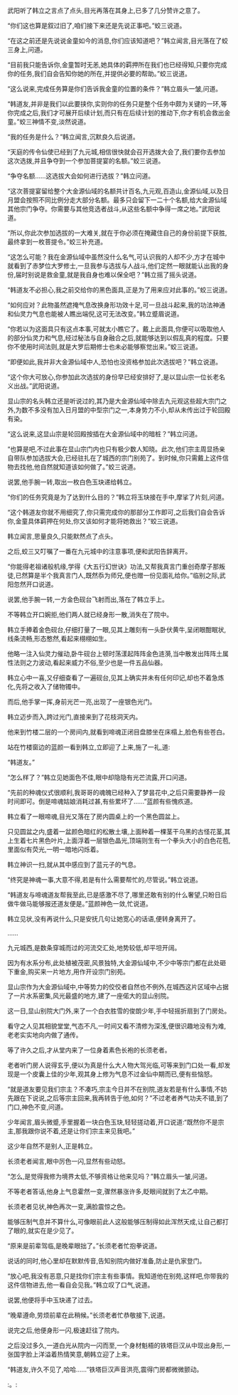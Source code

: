 
武阳听了韩立之言点了点头,目光再落在其身上,已多了几分赞许之意了。

“你们这也算是叙过旧了,咱们接下来还是先说正事吧。”蛟三说道。

“在这之前还是先说说金童如今的消息,你们应该知道吧？”韩立闻言,目光落在了蛟三身上,问道。

“目前我只能告诉你,金童暂时无恙,她具体的羁押所在我们也已经得知,只要你完成你的任务,我们自会告知你她的所在,并提供必要的帮助。”蛟三说道。

“这么说来,完成任务算是你们告诉我金童的位置的条件？”韩立眉头一皱,问道。

“韩道友,并非是我们以此要挟你,实则你的任务只是整个任务中颇为关键的一环,等你完成之后,我们才可展开后续计划,而只有在后续计划的推动下,你才有机会救出金童。”蛟三神情不变,淡然说道。

“我的任务是什么？”韩立闻言,沉默良久后说道。

“天庭的传令仙使已经到了九元城,相信很快就会召开选拨大会了,我们要你去参加这次选拨,并且争夺到一个参加菩提宴的名额。”蛟三说道。

“争夺名额……这选拔大会如何进行选拔？”韩立问道。

“这次菩提宴留给整个大金源仙域的名额共计百名,九元观,百造山,金源仙域,以及日月盟会按照不同比例分走大部分名额。最多只会留下一二十个名额,给大金源仙域其他宗门争夺。你需要与其他竞选者战斗,从这些名额中争得一席之地。”武阳说道。

“所以,你此次参加选拔的一大难关,就在于你必须在掩藏住自己的身份前提下获胜,最终拿到一枚菩提令。”蛟三补充道。

“这怎么可能？我在金源仙域中虽然没什么名气,可认识我的人却不少,方才在城中就看到了赤梦位大罗修士,一旦我参与选拔与人战斗,他们定然一眼就能认出我的身份,届时别说是救金童,就是我自身也难以保全吧？”韩立摇了摇头说道。

“韩道友不必担心,我之前交给你的黑色面具,正是为了用来应对此事的。”蛟三说道。

“如何应对？此物虽然遮掩气息改换身形功效十足,可一旦战斗起来,我的功法神通和仙灵力气息也能被人瞧出端倪,这可无法改变。”韩立蹙眉说道。

“你若以为这面具只有这点本事,可就太小瞧它了。戴上此面具,你便可以吸取他人的部分仙灵力和气息,经过秘法与自身融合之后,就能够达到以假乱真的程度。只要你不使用时间法则,就是大罗后期修士也未必能够察觉出来。”蛟三说道。

“即便如此,我并非大金源仙域中人,恐怕也没资格参加此次选拔吧？”韩立说道。

“这个你大可放心,你参加此次选拔的身份早已经安排好了,是以显山宗一位长老名义出战。”武阳说道。

显山宗的名头韩立还是听说过的,其乃是大金源仙域中除去九元观这些超大宗门之外,为数不多没有加入日月盟的中型宗门之一,本身势力不小,却从未传出过于轮回殿有染。

“这么说来,这显山宗是轮回殿按插在大金源仙域中的暗桩？”韩立问道。

“也算是吧,不过此事在显山宗门内也只有极少数人知晓。此次,他们宗主周显扬亲自带队参加选拔大会,已经驻扎在了城西的宗门别苑了。到时候,你只需戴上这件信物去找他,他自然就知道该如何做了。”蛟三说道。

说罢,他手腕一转,取出一枚白色玉玦递给韩立。

“你们的任务究竟是为了达到什么目的？”韩立将玉玦接在手中,摩挲了片刻,问道。

“这个韩道友你就不用细究了,你只需完成你的那部分工作即可,之后我们自会告诉你,金童具体羁押在何处,你又该如何才能将她救出？”蛟三说道。

韩立闻言,思量良久,只能默然点了点头。

之后,蛟三又叮嘱了一番在九元城中的注意事项,便和武阳告辞离开。

“你能得老祖诸般机缘,学得《大五行幻世诀》功法,又帮我真言门重创奇摩子那叛徒,已然算是半个我真言门人,既然忝为师兄,便也赠一份见面礼给你。”临别之际,武阳忽然开口说道。

说罢,他手腕一转,一方金色砚台飞射而出,落在了韩立手上。

不等韩立开口婉拒,他们两人就已经身形一散,消失在了院中。

韩立手捧着金色砚台,仔细打量了一眼,见其上雕刻有一头卧伏黄牛,呈闭眼酣眠状,线条流畅,形态憨然,看起来栩栩如生。

他略一注入仙灵力催动,卧牛砚台上顿时荡漾起阵阵金色涟漪,当中散发出阵阵土属性法则之力波动,看起来威力不俗,至少也是一件五品仙器。

韩立心中一喜,又仔细查看了一遍砚台,见其上确实并未有任何印记,却也不着急炼化,先将之收入了储物镯中。

而后,他手掌一挥,身前光芒一亮,出现了一座银色光门。

韩立迈步而入,跨过光门,直接来到了花枝洞天内。

他来到竹楼二层的一个房间内,就看到啼魂正闭目盘膝坐在床榻上,脸色有些苍白。

站在竹楼窗边的蓝颜一看到韩立,立即迎了上来,施了一礼,道:

“韩道友。”

“怎么样了？”韩立见她面色不佳,眼中却隐隐有光芒流露,开口问道。

“先前的种魂仪式很顺利,我哥哥的魂魄已经种入了梦昙花中,之后只需要静养一段时间即可。倒是啼魂姑娘消耗过甚,有些累坏了……”蓝颜有些愧疚道。

韩立看了一眼啼魂,目光又落在了房内圆桌上的一个黑色圆盆上。

只见圆盆之内,盛着一盆颜色暗红的松散土壤,上面种着一棵茎干乌黑的古怪花茎,其上生着七片黑色叶片,上面浮着一层银色晶光,顶端则生有一个拳头大小的白色花苞,里面似有荧光,一明一暗地闪烁着。

韩立神识一扫,就从其中感应到了蓝元子的气息。

“终究是神魂一事,大意不得,若是有什么需要帮忙的,尽管说。”韩立说道。

“韩道友与啼魂道友帮我至此,已是感激不尽了,哪里还敢有别的什么奢望,只盼日后做牛做马能够报还道友便是。”蓝颜神色一敛,忙说道。

韩立见状,没有再说什么,只是安抚几句让她宽心的话语,便转身离开了。

……

九元城西,是数条穿城而过的河流交汇处,地势较低,却平坦开阔。

因为有水系分布,此处植被茂密,风景独特,大金源仙域中,不少中等宗门都在此处砸下重金,购买来一片地方,用作开设宗门别苑。

显山宗作为大金源仙域中,中等势力的佼佼者自然也不例外,在城西这片区域中占据了一片水系密集,风光最盛的地方,建了一座偌大的显山别院。

这一日,显山别院大门外,来了一个白衣胜雪的俊朗少年,手中轻摇折扇到了门房处。

看守之人见其相貌堂堂,气态不凡,一时间又看不清修为深浅,便很识趣地没有为难,老老实实地向内做了通传。

等了许久之后,才从堂内来了一位身着素色长袍的长须老者。

老者听门房人说得玄乎,便以为真是什么大人物大驾光临,可等来到门口处一看,却发现是一个皮囊上佳的少年,观其身上修为气息不过金仙中期而已,便有些恼怒。

“就是道友要见我们宗主？不凑巧,宗主今日并不在别院,道友若是有什么事情,不妨先跟在下说说,之后等宗主回来,我再转告于他,如何？”不过老者养气功夫不错,到了门口,神色不变,问道。

少年闻言,眉头微蹙,手里握着一块白色玉玦,轻轻搓动着,开口说道:“既然你不是宗主,那我跟你说不着,还是让你们宗主来见我吧。”

这少年自然不是别人,正是韩立。

长须老者闻言,眼中厉色一闪,显然有些动怒。

“怎么,是觉得我修为境界太低,不够资格让他来见吗？”韩立眉头一皱,问道。

不等老者答话,他身上气息霍然一变,骤然暴涨许多,眨眼间就到了太乙中期。

长须老者见状,神色再次一变,满脸震惊之色。

能够压制气息并不算什么,可像眼前此人这般能够压制得如此浑然天成,让自己都打了眼的,就实在是少见了。

“原来是前辈驾临,是晚辈眼拙了。”长须老者忙抱拳说道。

说话的同时,他心里却在默默传音,告知别院内做好准备,防止是仇家登门。

“放心吧,我没有恶意,只是找你们宗主有些事情。我知道他在别苑,这样吧,你带我的这件信物进去,他一看自会见我。”韩立叹了口气,说道。

说罢,他便将手中玉玦递了过去。

“晚辈遵命,劳烦前辈在此稍候。”长须老者忙恭敬接下,说道。

说完之后,他便身形一闪,极速赶往了院内。

之后没过多久,一道白光从院内一闪而至,一个身材魁梧的铁塔巨汉从中现出身形,一张国字脸上洋溢着热情笑意,朝韩立迎了上来。

“韩道友,许久不见了,哈哈……”铁塔巨汉声音洪亮,震得门房都微微颤动。

:。: